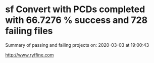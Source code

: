 # sf Convert with PCDs completed with 66.7276 % success and 728 failing files

Summary of passing and failing projects on: 2020-03-03 at 19:00:43

http://www.ryffine.com
